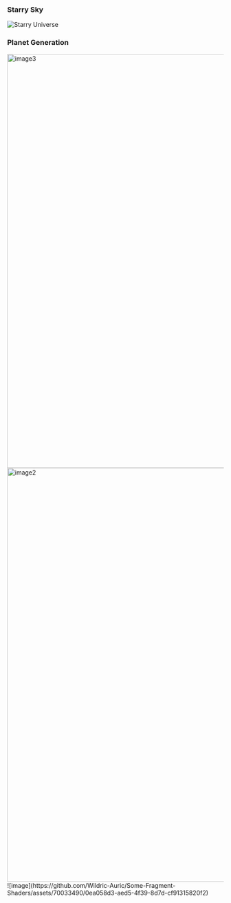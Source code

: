 ### Starry Sky
![Starry Universe](https://user-images.githubusercontent.com/70033490/166309845-0f2e2192-1a4a-4658-a176-b5559e99f068.png)

### Planet Generation


<img width="960" alt="image3" src="https://github.com/Wildric-Auric/Some-Fragment-Shaders/assets/70033490/25e27407-5c90-48cd-a0e8-292b297f7b79">
<img width="960" alt="image2" src="https://github.com/Wildric-Auric/Some-Fragment-Shaders/assets/70033490/83d6bdbd-4cd5-44f6-98d6-de46d7892831">
![image](https://github.com/Wildric-Auric/Some-Fragment-Shaders/assets/70033490/0ea058d3-aed5-4f39-8d7d-cf91315820f2)
